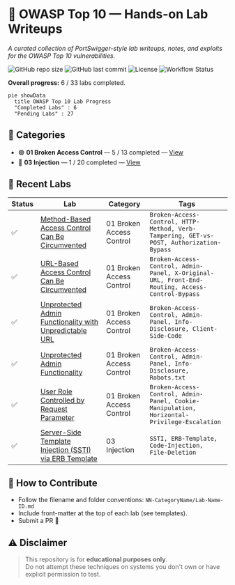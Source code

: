 # 🔐 OWASP Top 10 — Hands-on Lab Writeups

_A curated collection of PortSwigger-style lab writeups, notes, and exploits for the OWASP Top 10 vulnerabilities._

![GitHub repo size](https://img.shields.io/github/repo-size/Nish344/owasp-top10-web-security?color=green)
![GitHub last commit](https://img.shields.io/github/last-commit/Nish344/owasp-top10-web-security)
![License](https://img.shields.io/badge/License-MIT-brightgreen)
![Workflow Status](https://github.com/Nish344/owasp-top10-web-security/actions/workflows/update-readme.yml/badge.svg)

**Overall progress:** 6 / 33 labs completed.

```mermaid
pie showData
  title OWASP Top 10 Lab Progress
  "Completed Labs" : 6
  "Pending Labs" : 27
```

## 📂 Categories

- 🟢 **01 Broken Access Control** — 5 / 13 completed — [View](01_Broken_Access_Control/README.md)
- 🔵 **03 Injection** — 1 / 20 completed — [View](03_Injection/README.md)

## 🧪 Recent Labs

| Status | Lab | Category | Tags |
|--------|-----|----------|------|
| ✅ | [Method-Based Access Control Can Be Circumvented](01_Broken_Access_Control/Method-Based%20Access%20Control%20Can%20Be%20Circumvented.md) | 01 Broken Access Control | `Broken-Access-Control, HTTP-Method, Verb-Tampering, GET-vs-POST, Authorization-Bypass` |
| ✅ | [URL-Based Access Control Can Be Circumvented](01_Broken_Access_Control/URL-Based%20Access%20Control%20Can%20Be%20Circumvented.md) | 01 Broken Access Control | `Broken-Access-Control, Admin-Panel, X-Original-URL, Front-End-Routing, Access-Control-Bypass` |
| ✅ | [Unprotected Admin Functionality with Unpredictable URL](01_Broken_Access_Control/Unprotected%20Admin%20Functionality%20with%20Unpredictable%20URL.md) | 01 Broken Access Control | `Broken-Access-Control, Admin-Panel, Info-Disclosure, Client-Side-Code` |
| ✅ | [Unprotected Admin Functionality](01_Broken_Access_Control/Unprotected%20Admin%20Functionality.md) | 01 Broken Access Control | `Broken-Access-Control, Admin-Panel, Info-Disclosure, Robots.txt` |
| ✅ | [User Role Controlled by Request Parameter](01_Broken_Access_Control/User%20Role%20Controlled%20by%20Request%20Parameter.md) | 01 Broken Access Control | `Broken-Access-Control, Admin-Panel, Cookie-Manipulation, Horizontal-Privilege-Escalation` |
| ✅ | [Server-Side Template Injection (SSTI) via ERB Template](03_Injection/SSTI_via_ERB_Template.md) | 03 Injection | `SSTI, ERB-Template, Code-Injection, File-Deletion` |

## 🤝 How to Contribute

- Follow the filename and folder conventions: `NN-CategoryName/Lab-Name-ID.md`
- Include front-matter at the top of each lab (see templates).
- Submit a PR 🚀

## ⚠️ Disclaimer

> This repository is for **educational purposes only**.  
> Do not attempt these techniques on systems you don't own or have explicit permission to test.
